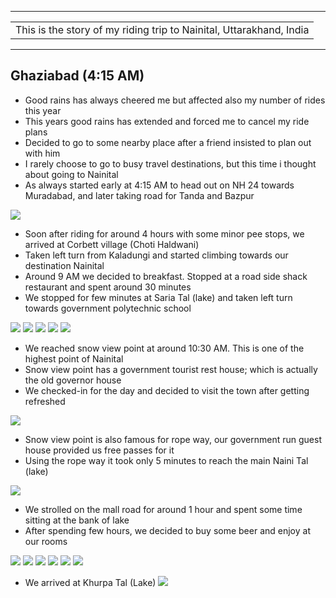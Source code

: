 
---

| |
| :--- |
| This is the story of my riding trip to Nainital, Uttarakhand, India|

---

##  Ghaziabad (4:15 AM)
* Good rains has always cheered me but affected also my number of rides this year
* This years good rains has extended and forced me to cancel my ride plans
* Decided to go to some nearby place after a friend insisted to plan out with him
* I rarely choose to go to busy travel destinations, but this time i thought about going to Nainital
* As always started early at 4:15 AM to head out on NH 24 towards Muradabad, and later taking road for Tanda and Bazpur 

![](https://github.com/inbravo/travel/raw/master/september-2018-1/images/IMG_20180915_084107.jpg)

* Soon after riding for around 4 hours with some minor pee stops, we arrived at Corbett village (Choti Haldwani)
* Taken left turn from Kaladungi and started climbing towards our destination Nainital
* Around 9 AM we decided to breakfast. Stopped at a road side shack restaurant and spent around 30 minutes
* We stopped for few minutes at Saria Tal (lake) and taken left turn towards government polytechnic school

![](https://github.com/inbravo/travel/raw/master/september-2018-1/images/IMG_20180915_104005.jpg)
![](https://github.com/inbravo/travel/raw/master/september-2018-1/images/IMG-20180916-WA0009.jpg)
![](https://github.com/inbravo/travel/raw/master/september-2018-1/images/IMG_20180915_101512.jpg)
![](https://github.com/inbravo/travel/raw/master/september-2018-1/images/IMG_20180915_101758.jpg)
![](https://github.com/inbravo/travel/raw/master/september-2018-1/images/IMG_20180915_101854.jpg)

* We reached snow view point at around 10:30 AM. This is one of the highest point of Nainital
* Snow view point has a government tourist rest house; which is actually the old governor house
* We checked-in for the day and decided to visit the town after getting refreshed

![](https://github.com/inbravo/travel/raw/master/september-2018-1/images/IMG_20180916_082859.jpg)

* Snow view point is also famous for rope way, our government run guest house provided us free passes for it
* Using the rope way it took only 5 minutes to reach the main Naini Tal (lake)

![](https://github.com/inbravo/travel/raw/master/september-2018-1/images/IMG_20180915_143701.jpg)

* We strolled on  the mall road for around 1 hour and spent some time sitting at the bank of lake
* After spending few hours, we decided to buy some beer and enjoy at our rooms

![](https://github.com/inbravo/travel/raw/master/september-2018-1/images/IMG-20180916-WA0021.jpg)
![](https://github.com/inbravo/travel/raw/master/september-2018-1/images/IMG-20180916-WA0035.jpg)
![](https://github.com/inbravo/travel/raw/master/september-2018-1/images/IMG_20180915_134200.jpg)
![](https://github.com/inbravo/travel/raw/master/september-2018-1/images/IMG_20180915_135401.jpg)
![](https://github.com/inbravo/travel/raw/master/september-2018-1/images/IMG_20180916_083010_BURST2.jpg)
![](https://github.com/inbravo/travel/raw/master/september-2018-1/images/IMG_20180916_091903.jpg)

* We arrived at Khurpa Tal (Lake)
![](https://github.com/inbravo/travel/raw/master/september-2018-1/images/IMG_20180916_093413.jpg)